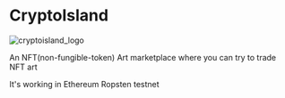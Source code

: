 # CryptoIsland
![cryptoisland_logo](https://user-images.githubusercontent.com/40536266/126930497-4f92d5f1-4d4e-44e0-97bd-3db3472da507.jpeg)


An NFT(non-fungible-token) Art marketplace where you can try to trade NFT art

It's working in Ethereum Ropsten testnet
